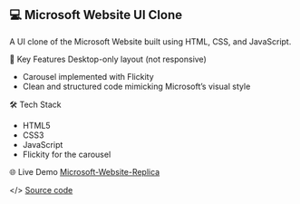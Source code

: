 ## 💻 Microsoft Website UI Clone

A UI clone of the Microsoft Website built using HTML, CSS, and JavaScript.

🎯 Key Features
Desktop-only layout (not responsive)
- Carousel implemented with Flickity
- Clean and structured code mimicking Microsoft’s visual style

🛠️ Tech Stack

- HTML5
- CSS3
- JavaScript
- Flickity for the carousel

🌐 Live Demo
[Microsoft-Website-Replica](https://ms-replica-website.netlify.app/)

</> [Source code](https://github.com/arinmandal/Microsoft-Clone)

